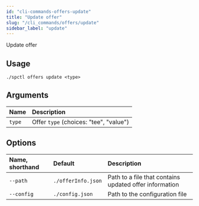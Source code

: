 ```yaml
---
id: "cli-commands-offers-update"
title: "Update offer"
slug: "/cli_commands/offers/update"
sidebar_label: "update"
---
```


Update offer

## Usage

```
./spctl offers update <type>
```
## Arguments

|**Name**|**Description**|
| :- | :- |
|`type`|Offer `type` (choices: "tee", "value")|

## Options

|**Name, shorthand**|**Default**|**Description**|
| :- | :- | :- |
|`--path`|`./offerInfo.json`|Path to a file that contains updated offer information|
|`--config`|`./config.json`|Path to the configuration file|

